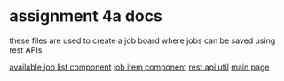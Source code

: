 # assignment 4a docs

these files are used to create a job board where jobs can be saved using rest APIs

[available job list component](components/AvailableJobList.js)
[job item component](components/JobItem.js)
[rest api util](utils/api/jobs.js)
[main page](pages/index.js)
